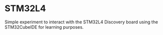 <!-- Experiment Description -->
# STM32L4

Simple experiment to interact with the STM32L4 Discovery board using the STM32CubeIDE for learning purposes.
